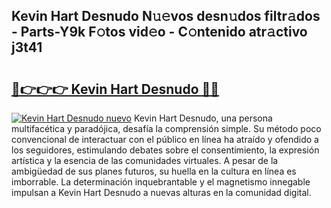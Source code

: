## Kevin Hart Desnudo N𝚞𝚎vos desn𝚞dos filtr𝚊dos - Parts-Y9k F𝚘tos vid𝚎o - C𝚘ntenido atr𝚊ctivo j3t41

# <h2><a href="http://mbbshjb.tromn.icu/?c=Kevin+Hart+Desnudo">🔗👉👉👉 Kevin Hart Desnudo 🔗🔗</a></h2>

[![Kevin Hart Desnudo nuevo](https://i.imgur.com/pEAQMta.gif)](http://mbbshjb.tromn.icu/?c=Kevin+Hart+Desnudo)
Kevin Hart Desnudo, una persona multifacética y paradójica, desafía la comprensión simple. Su método poco convencional de interactuar con el público en línea ha atraído y ofendido a los seguidores, estimulando debates sobre el consentimiento, la expresión artística y la esencia de las comunidades virtuales. A pesar de la ambigüedad de sus planes futuros, su huella en la cultura en línea es imborrable. La determinación inquebrantable y el magnetismo innegable impulsan a Kevin Hart Desnudo a nuevas alturas en la comunidad digital.
